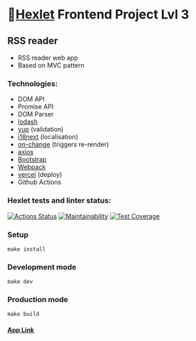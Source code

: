 # 🚀[Hexlet](https://ru.hexlet.io/my) Frontend Project Lvl 3
## RSS reader
- RSS reader web app
- Based on MVC pattern

### Technologies:
- DOM API
- Promise API
- DOM Parser
- [lodash](https://lodash.com/)
- [yup](https://github.com/jquense/yup) (validation)
- [i18next](https://www.i18next.com/) (localisation)
- [on-сhange](https://github.com/sindresorhus/on-change) (triggers re-render)
- [axios](https://github.com/axios/axios)
- [Bootstrap](https://getbootstrap.com/)
- [Webpack](https://webpack.js.org/)
- [vercel](https://vercel.com/) (deploy)
- Github Actions

### Hexlet tests and linter status:
[![Actions Status](https://github.com/redaktorscha/frontend-project-lvl3/workflows/hexlet-check/badge.svg)](https://github.com/redaktorscha/frontend-project-lvl3/actions)
[![Maintainability](https://api.codeclimate.com/v1/badges/4af0b9ad90f8cbb3a37e/maintainability)](https://codeclimate.com/github/redaktorscha/frontend-project-lvl3/maintainability)
[![Test Coverage](https://api.codeclimate.com/v1/badges/4af0b9ad90f8cbb3a37e/test_coverage)](https://codeclimate.com/github/redaktorscha/frontend-project-lvl3/test_coverage)

### Setup
```
make install
```

### Development mode
```
make dev
```

### Production mode
```
make build
```

#### [App Link](https://frontend-project-lvl3-redaktorscha.vercel.app)
